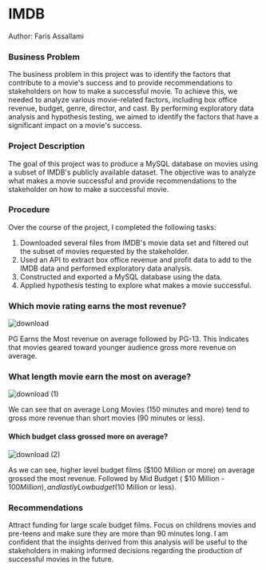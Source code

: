 # IMDB 
 Author: Faris Assallami
 ### Business Problem

The business problem in this project was to identify the factors that contribute to a movie's success and to provide recommendations to stakeholders on how to make a successful movie. To achieve this, we needed to analyze various movie-related factors, including box office revenue, budget, genre, director, and cast. By performing exploratory data analysis and hypothesis testing, we aimed to identify the factors that have a significant impact on a movie's success.

### Project Description

The goal of this project was to produce a MySQL database on movies using a subset of IMDB's publicly available dataset. The objective was to analyze what makes a movie successful and provide recommendations to the stakeholder on how to make a successful movie.

### Procedure

Over the course of the project, I completed the following tasks:

1. Downloaded several files from IMDB's movie data set and filtered out the subset of movies requested by the stakeholder.
2. Used an API to extract box office revenue and profit data to add to the IMDB data and performed exploratory data analysis.
3. Constructed and exported a MySQL database using the data.
4. Applied hypothesis testing to explore what makes a movie successful.

### Which movie rating earns the most revenue?

![download](https://github.com/farisassallami/Movie-Recommendations/assets/111199631/f5b9b077-1d6a-408e-a5c9-68067fcfb3d3)

PG Earns the Most revenue on average followed by PG-13.  This Indicates that movies geared toward younger audience gross more revenue on average.

### What length movie earn the most on average?

![download (1)](https://github.com/farisassallami/Movie-Recommendations/assets/111199631/b6434a96-bc7c-4c1c-94a9-a3afb28def9d)

We can see that on average Long Movies (150 minutes and more) tend to gross more revenue than short movies (90 minutes or less).

#### Which budget class grossed more on average?

![download (2)](https://github.com/farisassallami/Movie-Recommendations/assets/111199631/59d711d7-f103-4d87-8b04-89779ded11d2)

As we can see, higher level budget films ($100 Million or more) on average grossed the most revenue.  Followed by Mid Budget ( $10 Million - $100Million), and lastly Low budget ($10 Million or less).

### Recommendations 

Attract funding for large scale budget films.  Focus on childrens movies and pre-teens and make sure they are more than 90 minutes long.
I am confident that the insights derived from this analysis will be useful to the stakeholders in making informed decisions regarding the production of successful movies in the future.
